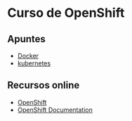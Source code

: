 # Curso de OpenShift

## Apuntes

- [Docker](https://docs.google.com/presentation/d/180NibY1-XB_hBy_XXcIfYvsePfF-16SE6f0PSTIc3MI/edit?usp=sharing)
- [kubernetes](https://docs.google.com/presentation/d/10oN2S3c8zyUANC_SyRLJViqHW6v1FoV3mwCw-BX-2Rc/edit?usp=sharing)

## Recursos online
- [OpenShift](https://www.openshift.com/)
- [OpenShift Documentation](https://docs.openshift.com/container-platform/latest/welcome/index.html)
